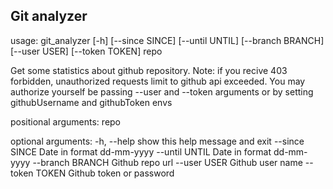 ## Git analyzer

usage: git_analyzer [-h] [--since SINCE] [--until UNTIL] [--branch BRANCH]
                    [--user USER] [--token TOKEN]
                    repo

Get some statistics about github repository. Note: if you recive 403
forbidden, unauthorized requests limit to github api exceeded. You may
authorize yourself be passing --user and --token arguments or by setting
githubUsername and githubToken envs

positional arguments:
  repo

optional arguments:
  -h, --help       show this help message and exit
  --since SINCE    Date in format dd-mm-yyyy
  --until UNTIL    Date in format dd-mm-yyyy
  --branch BRANCH  Github repo url
  --user USER      Github user name
  --token TOKEN    Github token or password